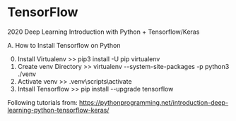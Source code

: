 # TensorFlow

2020 Deep Learning Introduction with Python + Tensorflow/Keras
 
A. How to Install Tensorflow on Python

 0. Install Virtualenv >> pip3 install -U pip virtualenv
 1. Create venv Directory >> virtualenv --system-site-packages -p python3 ./venv
 2. Activate venv >> .venv\scripts\activate
 3. Intsall Tensorflow >> pip install --upgrade tensorflow

Following tutorials from: https://pythonprogramming.net/introduction-deep-learning-python-tensorflow-keras/
